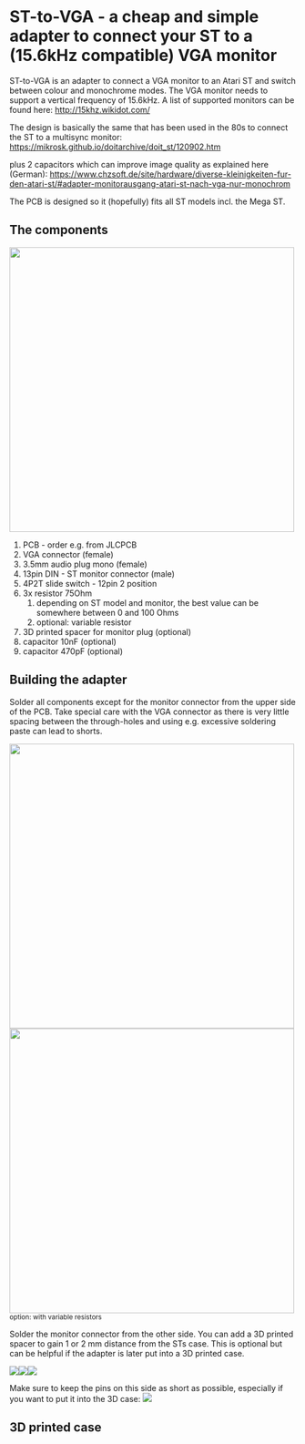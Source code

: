 # ST-to-VGA - a cheap and simple adapter to connect your ST to a (15.6kHz compatible) VGA monitor

ST-to-VGA is an adapter to connect a VGA monitor to an Atari ST and switch between colour and monochrome modes. The VGA monitor needs to support a vertical frequency of 15.6kHz. 
A list of supported monitors can be found here: http://15khz.wikidot.com/

The design is basically the same that has been used in the 80s to connect the ST to a multisync monitor: https://mikrosk.github.io/doitarchive/doit_st/120902.htm

plus 2 capacitors which can improve image quality as explained here (German): https://www.chzsoft.de/site/hardware/diverse-kleinigkeiten-fur-den-atari-st/#adapter-monitorausgang-atari-st-nach-vga-nur-monochrom

The PCB is designed so it (hopefully) fits all ST models incl. the Mega ST.

## The components

<img src="/pictures/components.jpg" width="500"/>

1. PCB - order e.g. from JLCPCB
2. VGA connector (female)
3. 3.5mm audio plug mono (female)
4. 13pin DIN - ST monitor connector (male)
5. 4P2T slide switch - 12pin 2 position
6. 3x resistor 75Ohm 
    1. depending on ST model and monitor, the best value can be somewhere between 0 and 100 Ohms
    2. optional: variable resistor
7. 3D printed spacer for monitor plug (optional)
8. capacitor 10nF (optional)
9. capacitor 470pF (optional)

   

## Building the adapter

Solder all components except for the monitor connector from the upper side of the PCB. Take special care with the VGA connector as there is very little spacing between the through-holes and using e.g. excessive soldering paste can lead to shorts.

<img src="/pictures/1.jpg" width="500"/>

<img src="/pictures/1a.jpg" width="500"/>
<sup>option: with variable resistors</sup>


Solder the monitor connector from the other side. You can add a 3D printed spacer to gain 1 or 2 mm distance from the STs case. This is optional but can be helpful if the adapter is later put into a 3D printed case. 

<img src="/pictures/2.jpg"/><img src="/pictures/3.jpg"/><img src="/pictures/5.jpg"/>

Make sure to keep the pins on this side as short as possible, especially if you want to put it into the 3D case:
<img src="/pictures/4.jpg"/>

## 3D printed case
